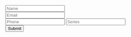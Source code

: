 <!DOCTYPE html>
<html lang="en">
<head>
    <meta charset="UTF-8">
    <meta http-equiv="X-UA-Compatible" content="IE=edge">
    <meta name="viewport" content="width=device-width, initial-scale=1.0">
    <link rel="stylesheet" href="/style/style.css">
    <title>Dom 8</title>
</head>
<body>
 <div class="form-body">
    <form id="entry-form" action="" method="post">
        <div class="form-field">
            <input type="text" class="form-group" placeholder="Name" name="name" id="name">
        </div>
        <div class="form-field">
            <input type="email" name="email" placeholder="Email" id="email" class="form-group">
        </div>
        <div class="form-field">
            <input type="tel" name="phone" placeholder="Phone" id="phone" class="form-group">
            <input type="series" name="series" placeholder="Series" id="series" class="form-group">
        </div>
        <div class="form-field text-center">
            <button id="submit-button">Submit</button>
        </div>
    </form>
    <script src="dom8.js"></script>
</div>
</body>
</html>
